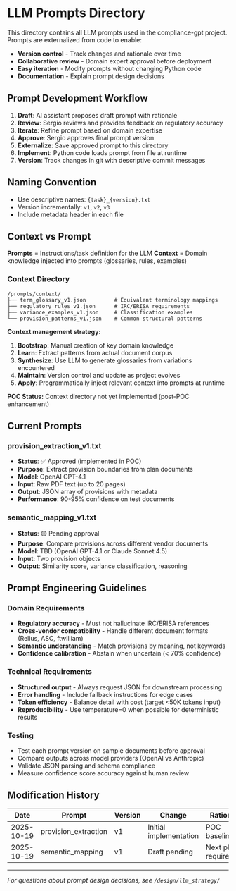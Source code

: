 # LLM Prompts Directory

This directory contains all LLM prompts used in the compliance-gpt project. Prompts are externalized from code to enable:

- **Version control** - Track changes and rationale over time
- **Collaborative review** - Domain expert approval before deployment
- **Easy iteration** - Modify prompts without changing Python code
- **Documentation** - Explain prompt design decisions

## Prompt Development Workflow

1. **Draft**: AI assistant proposes draft prompt with rationale
2. **Review**: Sergio reviews and provides feedback on regulatory accuracy
3. **Iterate**: Refine prompt based on domain expertise
4. **Approve**: Sergio approves final prompt version
5. **Externalize**: Save approved prompt to this directory
6. **Implement**: Python code loads prompt from file at runtime
7. **Version**: Track changes in git with descriptive commit messages

## Naming Convention

- Use descriptive names: `{task}_{version}.txt`
- Version incrementally: `v1`, `v2`, `v3`
- Include metadata header in each file

## Context vs Prompt

**Prompts** = Instructions/task definition for the LLM
**Context** = Domain knowledge injected into prompts (glossaries, rules, examples)

### Context Directory
```
/prompts/context/
├── term_glossary_v1.json         # Equivalent terminology mappings
├── regulatory_rules_v1.json      # IRC/ERISA requirements
├── variance_examples_v1.json     # Classification examples
└── provision_patterns_v1.json    # Common structural patterns
```

**Context management strategy:**
1. **Bootstrap**: Manual creation of key domain knowledge
2. **Learn**: Extract patterns from actual document corpus
3. **Synthesize**: Use LLM to generate glossaries from variations encountered
4. **Maintain**: Version control and update as project evolves
5. **Apply**: Programmatically inject relevant context into prompts at runtime

**POC Status:** Context directory not yet implemented (post-POC enhancement)

## Current Prompts

### provision_extraction_v1.txt
- **Status**: ✅ Approved (implemented in POC)
- **Purpose**: Extract provision boundaries from plan documents
- **Model**: OpenAI GPT-4.1
- **Input**: Raw PDF text (up to 20 pages)
- **Output**: JSON array of provisions with metadata
- **Performance**: 90-95% confidence on test documents

### semantic_mapping_v1.txt
- **Status**: 🟡 Pending approval
- **Purpose**: Compare provisions across different vendor documents
- **Model**: TBD (OpenAI GPT-4.1 or Claude Sonnet 4.5)
- **Input**: Two provision objects
- **Output**: Similarity score, variance classification, reasoning

## Prompt Engineering Guidelines

### Domain Requirements
- **Regulatory accuracy** - Must not hallucinate IRC/ERISA references
- **Cross-vendor compatibility** - Handle different document formats (Relius, ASC, ftwilliam)
- **Semantic understanding** - Match provisions by meaning, not keywords
- **Confidence calibration** - Abstain when uncertain (< 70% confidence)

### Technical Requirements
- **Structured output** - Always request JSON for downstream processing
- **Error handling** - Include fallback instructions for edge cases
- **Token efficiency** - Balance detail with cost (target <50K tokens input)
- **Reproducibility** - Use temperature=0 when possible for deterministic results

### Testing
- Test each prompt version on sample documents before approval
- Compare outputs across model providers (OpenAI vs Anthropic)
- Validate JSON parsing and schema compliance
- Measure confidence score accuracy against human review

## Modification History

| Date | Prompt | Version | Change | Rationale |
|------|--------|---------|--------|-----------|
| 2025-10-19 | provision_extraction | v1 | Initial implementation | POC baseline |
| 2025-10-19 | semantic_mapping | v1 | Draft pending | Next phase requirement |

---

*For questions about prompt design decisions, see `/design/llm_strategy/`*
